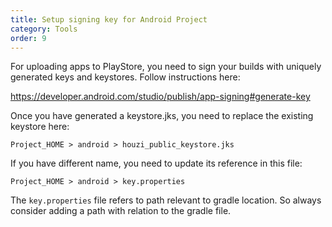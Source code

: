 ```yaml
---
title: Setup signing key for Android Project
category: Tools
order: 9
---
```


For uploading apps to PlayStore, you need to sign your builds with uniquely generated keys and keystores. Follow instructions here:

https://developer.android.com/studio/publish/app-signing#generate-key

Once you have generated a keystore.jks, you need to replace the existing keystore here:

`Project_HOME > android > houzi_public_keystore.jks`

If you have different name, you need to update its reference in this file:

`Project_HOME > android > key.properties`

The `key.properties` file refers to path relevant to gradle location. So always consider adding a path with relation to the gradle file.